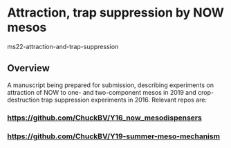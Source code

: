 # Attraction, trap suppression by NOW mesos

ms22-attraction-and-trap-suppression

## Overview

A manuscript being prepared for submission, describing experiments on 
attraction of NOW to one- and two-component mesos in 2019 and crop-destruction 
trap suppression experiments in 2016. Relevant repos are:

### https://github.com/ChuckBV/Y16_now_mesodispensers



### https://github.com/ChuckBV/Y19-summer-meso-mechanism


